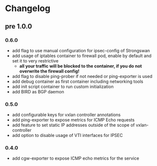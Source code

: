 # Changelog
## pre 1.0.0
### 0.6.0

- add flag to use manual configuration for ipsec-config of Strongswan
- add usage of iptables container to firewall pod, enable by default and set it to very restrictive
  - **all your traffic will be blocked to the container, if you do not overwrite the firewall config!**
- add flag to disable ping-prober if not needed or ping-exporter is used
- add debug container as first container including networking tools
- add init script container to run custom initialization
- add BIRD as BGP daemon

### 0.5.0

- add configurable keys for vxlan controller annotations
- add ping-exporter to expose metrics for ICMP Echo requests
- add feature to set static IP addresses outside of the scope of
  vxlan-controller
- add option to disable usage of VTI interfaces for IPSEC

### 0.4.0
-  add cgw-exporter to expose ICMP echo metrics for the service

